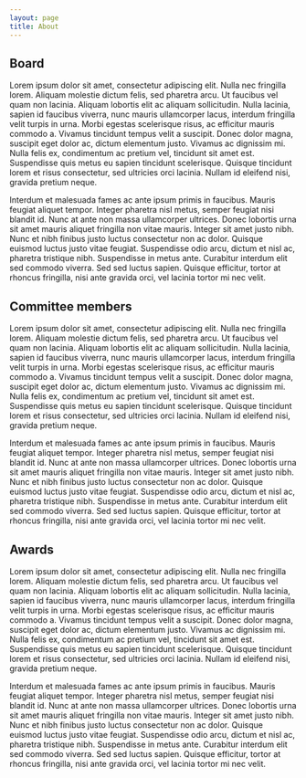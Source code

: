 ```yaml
---
layout: page
title: About
---
```


## Board

Lorem ipsum dolor sit amet, consectetur adipiscing elit. Nulla nec fringilla lorem. Aliquam molestie dictum felis, sed pharetra arcu. Ut faucibus vel quam non lacinia. Aliquam lobortis elit ac aliquam sollicitudin. Nulla lacinia, sapien id faucibus viverra, nunc mauris ullamcorper lacus, interdum fringilla velit turpis in urna. Morbi egestas scelerisque risus, ac efficitur mauris commodo a. Vivamus tincidunt tempus velit a suscipit. Donec dolor magna, suscipit eget dolor ac, dictum elementum justo. Vivamus ac dignissim mi. Nulla felis ex, condimentum ac pretium vel, tincidunt sit amet est. Suspendisse quis metus eu sapien tincidunt scelerisque. Quisque tincidunt lorem et risus consectetur, sed ultricies orci lacinia. Nullam id eleifend nisi, gravida pretium neque.

Interdum et malesuada fames ac ante ipsum primis in faucibus. Mauris feugiat aliquet tempor. Integer pharetra nisl metus, semper feugiat nisi blandit id. Nunc at ante non massa ullamcorper ultrices. Donec lobortis urna sit amet mauris aliquet fringilla non vitae mauris. Integer sit amet justo nibh. Nunc et nibh finibus justo luctus consectetur non ac dolor. Quisque euismod luctus justo vitae feugiat. Suspendisse odio arcu, dictum et nisl ac, pharetra tristique nibh. Suspendisse in metus ante. Curabitur interdum elit sed commodo viverra. Sed sed luctus sapien. Quisque efficitur, tortor at rhoncus fringilla, nisi ante gravida orci, vel lacinia tortor mi nec velit.

## Committee members

Lorem ipsum dolor sit amet, consectetur adipiscing elit. Nulla nec fringilla lorem. Aliquam molestie dictum felis, sed pharetra arcu. Ut faucibus vel quam non lacinia. Aliquam lobortis elit ac aliquam sollicitudin. Nulla lacinia, sapien id faucibus viverra, nunc mauris ullamcorper lacus, interdum fringilla velit turpis in urna. Morbi egestas scelerisque risus, ac efficitur mauris commodo a. Vivamus tincidunt tempus velit a suscipit. Donec dolor magna, suscipit eget dolor ac, dictum elementum justo. Vivamus ac dignissim mi. Nulla felis ex, condimentum ac pretium vel, tincidunt sit amet est. Suspendisse quis metus eu sapien tincidunt scelerisque. Quisque tincidunt lorem et risus consectetur, sed ultricies orci lacinia. Nullam id eleifend nisi, gravida pretium neque.

Interdum et malesuada fames ac ante ipsum primis in faucibus. Mauris feugiat aliquet tempor. Integer pharetra nisl metus, semper feugiat nisi blandit id. Nunc at ante non massa ullamcorper ultrices. Donec lobortis urna sit amet mauris aliquet fringilla non vitae mauris. Integer sit amet justo nibh. Nunc et nibh finibus justo luctus consectetur non ac dolor. Quisque euismod luctus justo vitae feugiat. Suspendisse odio arcu, dictum et nisl ac, pharetra tristique nibh. Suspendisse in metus ante. Curabitur interdum elit sed commodo viverra. Sed sed luctus sapien. Quisque efficitur, tortor at rhoncus fringilla, nisi ante gravida orci, vel lacinia tortor mi nec velit.

## Awards

Lorem ipsum dolor sit amet, consectetur adipiscing elit. Nulla nec fringilla lorem. Aliquam molestie dictum felis, sed pharetra arcu. Ut faucibus vel quam non lacinia. Aliquam lobortis elit ac aliquam sollicitudin. Nulla lacinia, sapien id faucibus viverra, nunc mauris ullamcorper lacus, interdum fringilla velit turpis in urna. Morbi egestas scelerisque risus, ac efficitur mauris commodo a. Vivamus tincidunt tempus velit a suscipit. Donec dolor magna, suscipit eget dolor ac, dictum elementum justo. Vivamus ac dignissim mi. Nulla felis ex, condimentum ac pretium vel, tincidunt sit amet est. Suspendisse quis metus eu sapien tincidunt scelerisque. Quisque tincidunt lorem et risus consectetur, sed ultricies orci lacinia. Nullam id eleifend nisi, gravida pretium neque.

Interdum et malesuada fames ac ante ipsum primis in faucibus. Mauris feugiat aliquet tempor. Integer pharetra nisl metus, semper feugiat nisi blandit id. Nunc at ante non massa ullamcorper ultrices. Donec lobortis urna sit amet mauris aliquet fringilla non vitae mauris. Integer sit amet justo nibh. Nunc et nibh finibus justo luctus consectetur non ac dolor. Quisque euismod luctus justo vitae feugiat. Suspendisse odio arcu, dictum et nisl ac, pharetra tristique nibh. Suspendisse in metus ante. Curabitur interdum elit sed commodo viverra. Sed sed luctus sapien. Quisque efficitur, tortor at rhoncus fringilla, nisi ante gravida orci, vel lacinia tortor mi nec velit.
